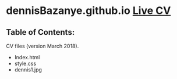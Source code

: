 # dennisBazanye.github.io [********Live CV********](http://dennisBazanye.github.io)
## Table of Contents:
CV files (version March 2018).
*   Index.html
*   style.css
*   dennis1.jpg 
